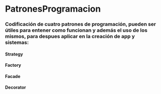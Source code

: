 # PatronesProgramacion

### Codificación de cuatro patrones de programación, pueden ser útiles para entener como funcionan y además el uso de los mismos, para despues aplicar en la creación de app y sistemas:
#### Strategy
#### Factory
#### Facade
#### Decorator
